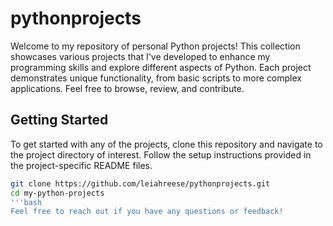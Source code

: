# pythonprojects

Welcome to my repository of personal Python projects! This collection showcases various projects that I've developed to enhance my programming skills and explore different aspects of Python. Each project demonstrates unique functionality, from basic scripts to more complex applications. Feel free to browse, review, and contribute.

## Getting Started

To get started with any of the projects, clone this repository and navigate to the project directory of interest. Follow the setup instructions provided in the project-specific README files.

```bash
git clone https://github.com/leiahreese/pythonprojects.git
cd my-python-projects
'''bash
Feel free to reach out if you have any questions or feedback!
